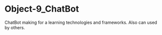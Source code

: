 # Object-9_ChatBot
ChatBot making for a learning technologies and frameworks. Also can used by others.
